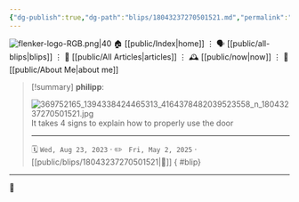 ```yaml
---
{"dg-publish":true,"dg-path":"blips/18043237270501521.md","permalink":"/blips/18043237270501521/","title":"philipp on instagram @ 2023-08-23","created":"2023-08-23T13:00:00","updated":"2025-05-02T17:43:08"}
---
```



<div class="transclusion internal-embed is-loaded"><div class="markdown-embed">




![flenker-logo-RGB.png|40](/img/user/attachments/flenker-logo-RGB.png)
🏠 [[public/Index\|home]]  ⋮ 🗣️ [[public/all-blips\|blips]] ⋮  📝 [[public/All Articles\|articles]]  ⋮ 🕰️ [[public/now\|now]] ⋮ 🪪 [[public/About Me\|about me]]


</div></div>


> [!summary] **philipp**:
>
> ![369752165_1394338424465313_4164378482039523558_n_18043237270501521.jpg](/img/user/attachments/369752165_1394338424465313_4164378482039523558_n_18043237270501521.jpg)
> It takes 4 signs to explain how to properly use the door
> - - -
>
> 🗓️ <code>Wed, Aug 23, 2023</code>  · ✏️ <code> Fri, May 2, 2025</code>  · [[public/blips/18043237270501521\|🔗]]
{ #blip}


- - -

 👾
